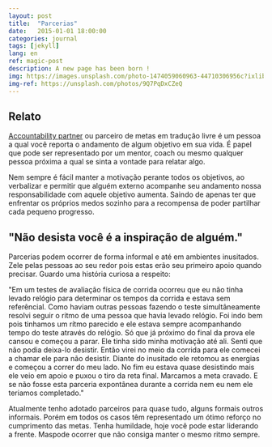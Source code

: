 ```yaml
---
layout: post
title:  "Parcerias"
date:   2015-01-01 18:00:00
categories: journal
tags: [jekyll]
lang: en
ref: magic-post
description: A new page has been born !
img: https://images.unsplash.com/photo-1474059060963-44710306956c?ixlib=rb-1.2.1&ixid=eyJhcHBfaWQiOjEyMDd9&auto=format&fit=crop&w=1355&q=80
img-ref: https://unsplash.com/photos/9Q7PqDxCZeQ
---
```


## Relato

[Accountability partner]() ou parceiro de metas em tradução livre é um pessoa a qual você reporta o andamento de algum objetivo em sua vida. É papel que pode ser representado por um mentor, coach ou mesmo qualquer pessoa próxima a qual se sinta a vontade para relatar algo.

Nem sempre é fácil manter a motivação perante todos os objetivos, ao verbalizar e permitir que alguém externo acompanhe seu andamento nossa responsabilidade com aquele objetivo aumenta. Saindo de apenas ter que enfrentar os próprios medos sozinho para a recompensa de poder partilhar cada pequeno progresso.


## "Não desista você é a inspiração de alguém."

Parcerias podem ocorrer de forma informal e até em ambientes inusitados. Zele pelas pessoas ao seu redor pois estas erão seu primeiro apoio quando precisar. Guardo uma história curiosa a respeito:

"Em um testes de avaliação física de corrida ocorreu que eu não tinha levado relógio para determinar os tempos da corrida e estava sem referêncial. Como haviam outras pessoas fazendo o teste simultâneamente resolvi seguir o ritmo de uma pessoa que havia levado relógio. Foi indo bem pois tinhamos um rítmo parecido e ele estava sempre acompanhando tempo do teste através do relógio. Só que já próximo do final da prova ele cansou e começou a parar. Ele tinha sido minha motivação até ali. Senti que não podia deixa-lo desistir. Então virei no meio da corrida para ele comecei a chamar ele para não desistir. Diante do inusitado ele retomou as energias e começou a correr do meu lado. No fim eu estava quase desistindo mais ele veio em apoio e puxou o tiro da reta final. Marcamos a meta cravado. E se não fosse esta parceria expontânea durante a corrida nem eu nem ele teriamos completado."

Atualmente tenho adotado parceiros para quase tudo, alguns formais outros informais. Porém em todos os casos têm representado um ótimo reforço no cumprimento das metas. Tenha humildade, hoje você pode estar liderando a frente. Maspode ocorrer que não consiga manter o mesmo ritmo sempre. 
